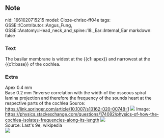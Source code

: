 ## Note
nid: 1661020715215
model: Cloze-chrisc-ff04e
tags: GSSE::!Contributor::Angus_Fung, GSSE::Anatomy::Head_neck_and_spine::18._Ear::Internal_Ear
markdown: false

### Text
The basilar membrane is widest at the {{c1::apex}} and narrowest at the {{c1::base}} of the cochlea.

### Extra
<div>
  Apex 0.4 mm
</div>
<div>Base 0.2 mm ?inverse correlation with the width of the osseous
spiral lamina projection and therefore the frequency of the sounds
heart at the respective parts of the cochlea Source: <a href= 
"https://link.springer.com/article/10.1007/s10162-020-00748-1">https://link.springer.com/article/10.1007/s10162-020-00748-1</a>
<img src="10162_2020_748_Fig2_HTML.png"> Image: <a href= 
"https://physics.stackexchange.com/questions/174082/physics-of-how-the-cochlea-isolates-frequencies-along-its-length">
https://physics.stackexchange.com/questions/174082/physics-of-how-the-cochlea-isolates-frequencies-along-its-length</a>
<img src="7t4Kz.jpg"></div>Source: Last's 9e, wikipedia
<div><img src=
"paste-e9cd64fffec1141a9acdc8c577dd32af7f4f3e2a.jpg"></div>
